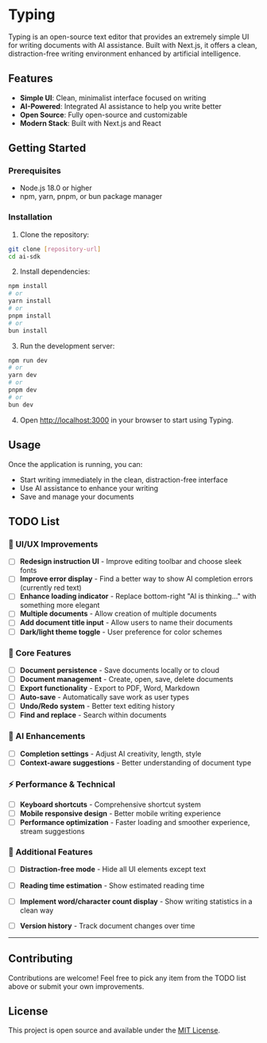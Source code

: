 # Typing

Typing is an open-source text editor that provides an extremely simple UI for writing documents with AI assistance. Built with Next.js, it offers a clean, distraction-free writing environment enhanced by artificial intelligence.

## Features

- **Simple UI**: Clean, minimalist interface focused on writing
- **AI-Powered**: Integrated AI assistance to help you write better
- **Open Source**: Fully open-source and customizable
- **Modern Stack**: Built with Next.js and React

## Getting Started

### Prerequisites

- Node.js 18.0 or higher
- npm, yarn, pnpm, or bun package manager

### Installation

1. Clone the repository:
```bash
git clone [repository-url]
cd ai-sdk
```

2. Install dependencies:
```bash
npm install
# or
yarn install
# or
pnpm install
# or
bun install
```

3. Run the development server:
```bash
npm run dev
# or
yarn dev
# or
pnpm dev
# or
bun dev
```

4. Open [http://localhost:3000](http://localhost:3000) in your browser to start using Typing.

## Usage

Once the application is running, you can:
- Start writing immediately in the clean, distraction-free interface
- Use AI assistance to enhance your writing
- Save and manage your documents

## TODO List

### 🎨 UI/UX Improvements
- [ ] **Redesign instruction UI** - Improve editing toolbar and choose sleek fonts
- [ ] **Improve error display** - Find a better way to show AI completion errors (currently red text)
- [ ] **Enhance loading indicator** - Replace bottom-right "AI is thinking..." with something more elegant
- [ ] **Multiple documents** - Allow creation of multiple documents
- [ ] **Add document title input** - Allow users to name their documents
- [ ] **Dark/light theme toggle** - User preference for color schemes

### 🚀 Core Features
- [ ] **Document persistence** - Save documents locally or to cloud
- [ ] **Document management** - Create, open, save, delete documents
- [ ] **Export functionality** - Export to PDF, Word, Markdown
- [ ] **Auto-save** - Automatically save work as user types
- [ ] **Undo/Redo system** - Better text editing history
- [ ] **Find and replace** - Search within documents

### 🤖 AI Enhancements
- [ ] **Completion settings** - Adjust AI creativity, length, style
- [ ] **Context-aware suggestions** - Better understanding of document type

### ⚡ Performance & Technical
- [ ] **Keyboard shortcuts** - Comprehensive shortcut system
- [ ] **Mobile responsive design** - Better mobile writing experience
- [ ] **Performance optimization** - Faster loading and smoother experience, stream suggestions

### 📱 Additional Features
- [ ] **Distraction-free mode** - Hide all UI elements except text
- [ ] **Reading time estimation** - Show estimated reading time 
- [ ] **Implement word/character count display** - Show writing statistics in a clean way
- [ ] **Version history** - Track document changes over time


---

## Contributing

Contributions are welcome! Feel free to pick any item from the TODO list above or submit your own improvements.

## License

This project is open source and available under the [MIT License](LICENSE).